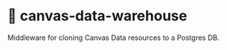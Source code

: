 # :panda_face: canvas-data-warehouse
Middleware for cloning Canvas Data resources to a Postgres DB.
